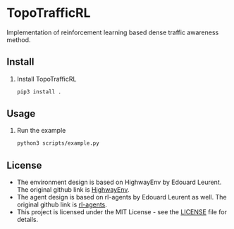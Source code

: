 # TopoTrafficRL

Implementation of reinforcement learning based dense traffic awareness method.

## Install

1. Install TopoTrafficRL
    ```sh
    pip3 install .
    ```

## Usage

1. Run the example
    ```sh
    python3 scripts/example.py
    ```

## License
- The environment design is based on HighwayEnv by Edouard Leurent. The original github link is [HighwayEnv](https://github.com/Farama-Foundation/HighwayEnv).
- The agent design is based on rl-agents by Edouard Leurent as well. The original github link is [rl-agents](https://github.com/eleurent/rl-agents).
- This project is licensed under the MIT License - see the [LICENSE](LICENSE) file for details.
